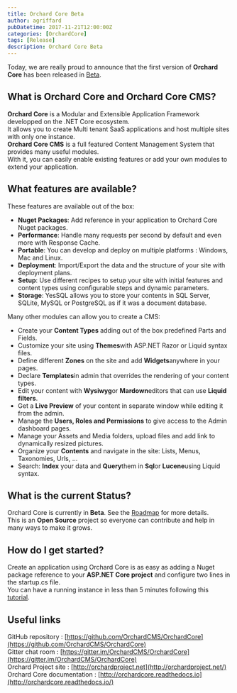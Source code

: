 ```yaml
---
title: Orchard Core Beta
author: agriffard
pubDatetime: 2017-11-21T12:00:00Z
categories: [OrchardCore]
tags: [Release]
description: Orchard Core Beta
---
```


Today, we are really proud to announce that the first version of **Orchard Core** has been released in [Beta](https://github.com/OrchardCMS/OrchardCore/releases/tag/1.0.0-beta1).

## What is Orchard Core and Orchard Core CMS?

**Orchard Core** is a Modular and Extensible Application Framework developped on the .NET Core ecosystem.  
It allows you to create Multi tenant SaaS applications and host multiple sites with only one instance.  
**Orchard Core CMS** is a full featured Content Management System that provides many useful modules.  
With it, you can easily enable existing features or add your own modules to extend your application.

## What features are available?

These features are available out of the box:

- **Nuget Packages**: Add reference in your application to Orchard Core Nuget packages.
- **Performance**: Handle many requests per second by default and even more with Response Cache.
- **Portable**: You can develop and deploy on multiple platforms : Windows, Mac and Linux.
- **Deployment**: Import/Export the data and the structure of your site with deployment plans.
- **Setup**: Use different recipes to setup your site with initial features and content types using configurable steps and dynamic parameters.
- **Storage**: YesSQL allows you to store your contents in SQL Server, SQLite, MySQL or PostgreSQL as if it was a document database.

Many other modules can allow you to create a CMS:

- Create your **Content Types** adding out of the box predefined Parts and Fields.
- Customize your site using **Themes**with ASP.NET Razor or Liquid syntax files.
- Define different **Zones** on the site and add **Widgets**anywhere in your pages.
- Declare **Templates**in admin that overrides the rendering of your content types.
- Edit your content with **Wysiwyg**or **Mardown**editors that can use **Liquid filters**.
- Get a **Live Preview** of your content in separate window while editing it from the admin.
- Manage the **Users, Roles and Permissions** to give access to the Admin dashboard pages.
- Manage your Assets and Media folders, upload files and add link to dynamically resized pictures.
- Organize your **Contents** and navigate in the site: Lists, Menus, Taxonomies, Urls, ...
- Search: **Index** your data and **Query**them in **Sql**or **Lucene**using Liquid syntax.

## What is the current Status?

Orchard Core is currently in **Beta**. See the [Roadmap](https://github.com/OrchardCMS/OrchardCore/wiki/Roadmap) for more details.  
This is an **Open Source** project so everyone can contribute and help in many ways to make it grows.

## How do I get started?

Create an application using Orchard Core is as easy as adding a Nuget package reference to your **ASP.NET Core project** and configure two lines in the startup.cs file.  
You can have a running instance in less than 5 minutes following this [tutorial](http://www.ideliverable.com/blog/getting-started-with-orchard-core-as-a-nuget-package).

## Useful links

GitHub repository : [https://github.com/OrchardCMS/OrchardCore](https://github.com/OrchardCMS/OrchardCore)  
Gitter chat room : [https://gitter.im/OrchardCMS/OrchardCore](https://gitter.im/OrchardCMS/OrchardCore)  
Orchard Project site : [http://orchardproject.net](http://orchardproject.net/)  
Orchard Core documentation : [http://orchardcore.readthedocs.io](http://orchardcore.readthedocs.io/)
